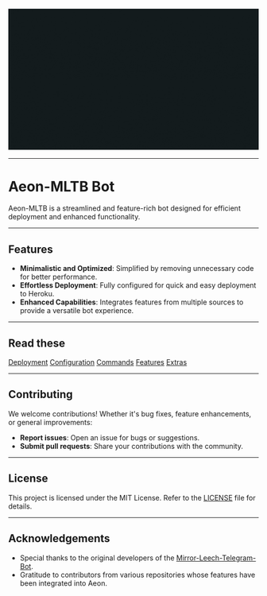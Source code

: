 ![](https://github.com/5hojib/5hojib/raw/main/images/Aeon-MLTB.gif)

---

# Aeon-MLTB Bot

Aeon-MLTB is a streamlined and feature-rich bot designed for efficient deployment and enhanced functionality.

---

## Features

- **Minimalistic and Optimized**: Simplified by removing unnecessary code for better performance.
- **Effortless Deployment**: Fully configured for quick and easy deployment to Heroku.
- **Enhanced Capabilities**: Integrates features from multiple sources to provide a versatile bot experience.

---

## Read these

[Deployment](https://github.com/AeonOrg/Aeon-MLTB/blob/beta/docs/DEPLOYMENT.md)
[Configuration](https://github.com/AeonOrg/Aeon-MLTB/blob/beta/docs/CONFIGURATIONS.md)
[Commands](https://github.com/AeonOrg/Aeon-MLTB/blob/beta/docs/COMMANDS.md)
[Features](https://github.com/AeonOrg/Aeon-MLTB/blob/beta/docs/FEATURES.md)
[Extras](https://github.com/AeonOrg/Aeon-MLTB/blob/beta/docs/EXTRAS.md)

---

## Contributing

We welcome contributions! Whether it's bug fixes, feature enhancements, or general improvements:
- **Report issues**: Open an issue for bugs or suggestions.
- **Submit pull requests**: Share your contributions with the community.

---

## License

This project is licensed under the MIT License. Refer to the [LICENSE](LICENSE) file for details.

---

## Acknowledgements

- Special thanks to the original developers of the [Mirror-Leech-Telegram-Bot](https://github.com/anasty17/mirror-leech-telegram-bot).
- Gratitude to contributors from various repositories whose features have been integrated into Aeon.
